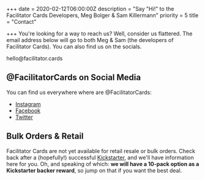 +++
date = 2020-02-12T06:00:00Z
description = "Say \"Hi!\" to the Facilitator Cards Developers, Meg Bolger & Sam Killermann"
priority = 5
title = "Contact"

+++
You're looking for a way to reach us? Well, consider us flattered. The email address below will go to both Meg & Sam (the developers of Facilitator Cards). You can also find us on the socials.

<p class="theme-font huge teal">hello@facilitator.cards</p>

## @FacilitatorCards on Social Media

You can find us everywhere where are @FacilitatorCards:

* [Instagram](https://instagram.com/facilitatorcards)
* [Facebook](https://facebook/facilitatorcards)
* [Twitter](https://twitter.com/facilitatorcards)

## Bulk Orders & Retail

Facilitator Cards are not yet available for retail resale or bulk orders. Check back after a (hopefully!) successful [Kickstarter](https://www.kickstarter.com/projects/facilitatorcards/facilitator-cards), and we'll have information here for you. Oh, and speaking of which: **we will have a 10-pack option as a Kickstarter backer reward**, so jump on that if you want the best deal.